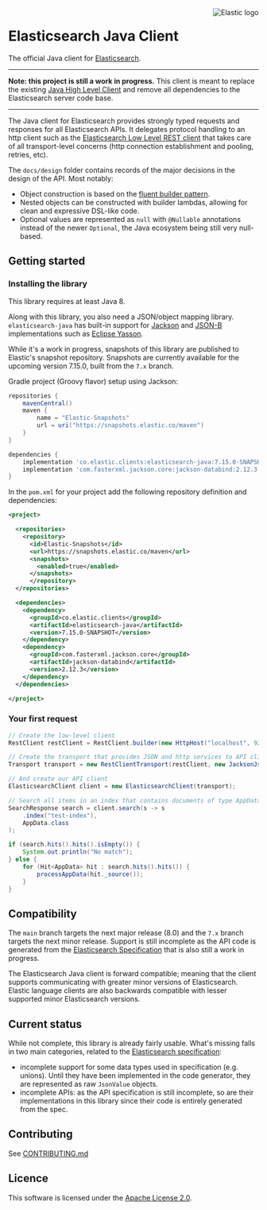 <img alt="Elastic logo" align="right" width="auto" height="auto" src="https://www.elastic.co/static-res/images/elastic-logo-200.png">

# Elasticsearch Java Client

The official Java client for [Elasticsearch](https://github.com/elastic/elasticsearch).

---

**Note: this project is still a work in progress.** This client is meant to replace the existing [Java High Level Client](https://www.elastic.co/guide/en/elasticsearch/client/java-rest/master/java-rest-high.html) and remove all dependencies to the Elasticsearch server code base.

---

The Java client for Elasticsearch provides strongly typed requests and responses for all Elasticsearch APIs. It delegates protocol handling to an http client such as the [Elasticsearch Low Level REST client](https://www.elastic.co/guide/en/elasticsearch/client/java-rest/master/java-rest-low.html) that takes care of all transport-level concerns (http connection establishment and pooling, retries, etc).

The `docs/design` folder contains records of the major decisions in the design of the API. Most notably:

- Object construction is based on the [fluent builder pattern](https://www.informit.com/articles/article.aspx?p=1216151).
- Nested objects can be constructed with builder lambdas, allowing for clean and expressive DSL-like code.
- Optional values are represented as `null` with `@Nullable` annotations instead of the newer  `Optional`, the Java ecosystem being still very null-based.

## Getting started

### Installing the library

This library requires at least Java 8.

Along with this library, you also need a JSON/object mapping library. `elasticsearch-java` has built-in support for [Jackson](https://github.com/FasterXML/jackson) and [JSON-B](http://json-b.net/) implementations such as [Eclipse Yasson](https://github.com/eclipse-ee4j/yasson).

While it's a work in progress, snapshots of this library are published to Elastic's snapshot repository. Snapshots are currently available for the upcoming version 7.15.0, built from the `7.x` branch.

Gradle project (Groovy flavor) setup using Jackson:

```groovy
repositories {
    mavenCentral()
    maven {
        name = "Elastic-Snapshots"
        url = uri("https://snapshots.elastic.co/maven")
    }
}

dependencies {
    implementation 'co.elastic.clients:elasticsearch-java:7.15.0-SNAPSHOT'
    implementation 'com.fasterxml.jackson.core:jackson-databind:2.12.3'
}
```

In the `pom.xml` for your project add the following repository definition and dependencies:

```xml
<project>

  <repositories>
    <repository>
      <id>Elastic-Snapshots</id>
      <url>https://snapshots.elastic.co/maven</url>
      <snapshots>
        <enabled>true</enabled>
      </snapshots>
      </repository>
  </repositories>

  <dependencies>
    <dependency>
      <groupId>co.elastic.clients</groupId>
      <artifactId>elasticsearch-java</artifactId>
      <version>7.15.0-SNAPSHOT</version>
    </dependency>
    <dependency>
      <groupId>com.fasterxml.jackson.core</groupId>
      <artifactId>jackson-databind</artifactId>
      <version>2.12.3</version>
    </dependency>
  </dependencies>

</project>
```

### Your first request

```java
// Create the low-level client
RestClient restClient = RestClient.builder(new HttpHost("localhost", 9200)).build();

// Create the transport that provides JSON and http services to API clients
Transport transport = new RestClientTransport(restClient, new JacksonJsonpMapper());

// And create our API client
ElasticsearchClient client = new ElasticsearchClient(transport);

// Search all items in an index that contains documents of type AppData
SearchResponse search = client.search(s -> s
    .index("test-index"),
    AppData.class
);

if (search.hits().hits().isEmpty()) {
    System.out.println("No match");
} else {
    for (Hit<AppData> hit : search.hits().hits()) {
        processAppData(hit._source());
    }
}
```

## Compatibility

The `main` branch targets the next major release (8.0) and the `7.x` branch targets the next minor release. Support is still incomplete as the API code is generated from the [Elasticsearch Specification](https://github.com/elastic/elasticsearch-specification) that is also still a work in progress.

The Elasticsearch Java client is forward compatible; meaning that the client supports communicating with greater minor versions of Elasticsearch. Elastic language clients are also backwards compatible with lesser supported minor Elasticsearch versions.

## Current status

While not complete, this library is already fairly usable. What's missing falls in two main categories, related to the [Elasticsearch specification](https://github.com/elastic/elasticsearch-specification):
* incomplete support for some data types used in specification (e.g. unions). Until they have been implemented in the code generator, they are represented as raw `JsonValue` objects.
* incomplete APIs: as the API specification is still incomplete, so are their implementations in this library since their code is entirely generated from the spec.

## Contributing

See [CONTRIBUTING.md](./CONTRIBUTING.md)

## Licence

This software is licensed under the [Apache License 2.0](https://github.com/elastic/elasticsearch-java/blob/main/LICENSE).
